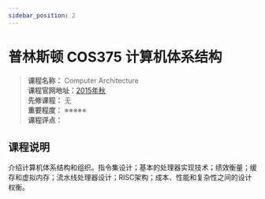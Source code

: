 ```yaml
---
sidebar_position: 2
---
```


# 普林斯顿 COS375 计算机体系结构




>**课程名称：** Computer Architecture  
**课程官网地址：**[2015年秋](https://www.cs.princeton.edu/courses/archive/fall15/cos375/)    
**先修课程：** 无  
**重要程度：** ※※※※※  
**课程评点：** 

## 课程说明
介绍计算机体系结构和组织。指令集设计；基本的处理器实现技术；绩效衡量；缓存和虚拟内存；流水线处理器设计；RISC架构；成本、性能和复杂性之间的设计权衡。



<Comment></Comment>
